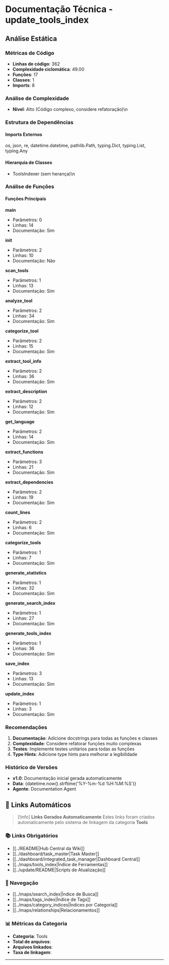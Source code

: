 # Documentação Técnica - update_tools_index

## Análise Estática

### Métricas de Código
- **Linhas de código**: 362
- **Complexidade ciclomática**: 49.00
- **Funções**: 17
- **Classes**: 1
- **Imports**: 8

### Análise de Complexidade
- **Nível**: Alto (Código complexo, considere refatoração)\n
### Estrutura de Dependências

#### Imports Externos
os, json, re, datetime.datetime, pathlib.Path, typing.Dict, typing.List, typing.Any

#### Hierarquia de Classes
- ToolsIndexer (sem herança)\n
### Análise de Funções

#### Funções Principais
**main**
- Parâmetros: 0
- Linhas: 14
- Documentação: Sim

**__init__**
- Parâmetros: 2
- Linhas: 10
- Documentação: Não

**scan_tools**
- Parâmetros: 1
- Linhas: 13
- Documentação: Sim

**analyze_tool**
- Parâmetros: 2
- Linhas: 34
- Documentação: Sim

**categorize_tool**
- Parâmetros: 2
- Linhas: 15
- Documentação: Sim

**extract_tool_info**
- Parâmetros: 2
- Linhas: 36
- Documentação: Sim

**extract_description**
- Parâmetros: 2
- Linhas: 12
- Documentação: Sim

**get_language**
- Parâmetros: 2
- Linhas: 14
- Documentação: Sim

**extract_functions**
- Parâmetros: 3
- Linhas: 21
- Documentação: Sim

**extract_dependencies**
- Parâmetros: 2
- Linhas: 19
- Documentação: Sim

**count_lines**
- Parâmetros: 2
- Linhas: 6
- Documentação: Sim

**categorize_tools**
- Parâmetros: 1
- Linhas: 7
- Documentação: Sim

**generate_statistics**
- Parâmetros: 1
- Linhas: 32
- Documentação: Sim

**generate_search_index**
- Parâmetros: 1
- Linhas: 27
- Documentação: Sim

**generate_tools_index**
- Parâmetros: 1
- Linhas: 36
- Documentação: Sim

**save_index**
- Parâmetros: 3
- Linhas: 13
- Documentação: Sim

**update_index**
- Parâmetros: 1
- Linhas: 3
- Documentação: Sim

### Recomendações

1. **Documentação**: Adicione docstrings para todas as funções e classes
2. **Complexidade**: Considere refatorar funções muito complexas
3. **Testes**: Implemente testes unitários para todas as funções
4. **Type Hints**: Adicione type hints para melhorar a legibilidade

### Histórico de Versões

- **v1.0**: Documentação inicial gerada automaticamente
- **Data**: {datetime.now().strftime('%Y-%m-%d %H:%M:%S')}
- **Agente**: Documentation Agent


## 🔗 **Links Automáticos**

> [!info] **Links Gerados Automaticamente**
> Estes links foram criados automaticamente pelo sistema de linkagem da categoria **Tools**

### **📚 Links Obrigatórios**
- [[../README|Hub Central da Wiki]]
- [[../dashboard/task_master|Task Master]]
- [[../dashboard/integrated_task_manager|Dashboard Central]]
- [[../maps/tools_index|Índice de Ferramentas]]
- [[../update/README|Scripts de Atualização]]

### **🧭 Navegação**
- [[../maps/search_index|Índice de Busca]]
- [[../maps/tags_index|Índice de Tags]]
- [[../maps/category_indices|Índices por Categoria]]
- [[../maps/relationships|Relacionamentos]]

### **📊 Métricas da Categoria**
- **Categoria**: Tools
- **Total de arquivos**: <!-- Contador automático -->
- **Arquivos linkados**: <!-- Contador automático -->
- **Taxa de linkagem**: <!-- Percentual automático -->

---

